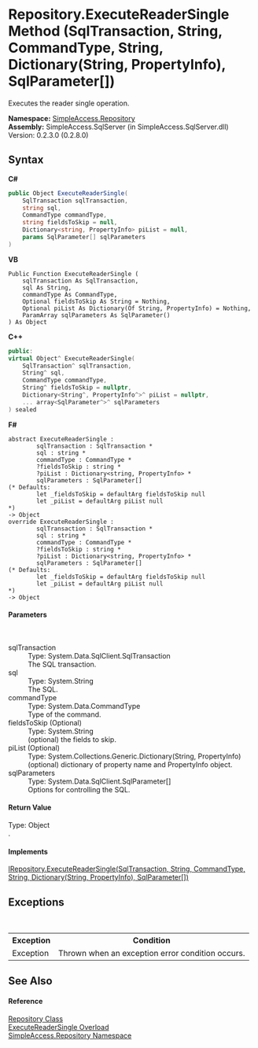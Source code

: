 # Repository.ExecuteReaderSingle Method (SqlTransaction, String, CommandType, String, Dictionary(String, PropertyInfo), SqlParameter[])
 

Executes the reader single operation.

**Namespace:**&nbsp;<a href="N_SimpleAccess_Repository">SimpleAccess.Repository</a><br />**Assembly:**&nbsp;SimpleAccess.SqlServer (in SimpleAccess.SqlServer.dll) Version: 0.2.3.0 (0.2.8.0)

## Syntax

**C#**<br />
``` C#
public Object ExecuteReaderSingle(
	SqlTransaction sqlTransaction,
	string sql,
	CommandType commandType,
	string fieldsToSkip = null,
	Dictionary<string, PropertyInfo> piList = null,
	params SqlParameter[] sqlParameters
)
```

**VB**<br />
``` VB
Public Function ExecuteReaderSingle ( 
	sqlTransaction As SqlTransaction,
	sql As String,
	commandType As CommandType,
	Optional fieldsToSkip As String = Nothing,
	Optional piList As Dictionary(Of String, PropertyInfo) = Nothing,
	ParamArray sqlParameters As SqlParameter()
) As Object
```

**C++**<br />
``` C++
public:
virtual Object^ ExecuteReaderSingle(
	SqlTransaction^ sqlTransaction, 
	String^ sql, 
	CommandType commandType, 
	String^ fieldsToSkip = nullptr, 
	Dictionary<String^, PropertyInfo^>^ piList = nullptr, 
	... array<SqlParameter^>^ sqlParameters
) sealed
```

**F#**<br />
``` F#
abstract ExecuteReaderSingle : 
        sqlTransaction : SqlTransaction * 
        sql : string * 
        commandType : CommandType * 
        ?fieldsToSkip : string * 
        ?piList : Dictionary<string, PropertyInfo> * 
        sqlParameters : SqlParameter[] 
(* Defaults:
        let _fieldsToSkip = defaultArg fieldsToSkip null
        let _piList = defaultArg piList null
*)
-> Object 
override ExecuteReaderSingle : 
        sqlTransaction : SqlTransaction * 
        sql : string * 
        commandType : CommandType * 
        ?fieldsToSkip : string * 
        ?piList : Dictionary<string, PropertyInfo> * 
        sqlParameters : SqlParameter[] 
(* Defaults:
        let _fieldsToSkip = defaultArg fieldsToSkip null
        let _piList = defaultArg piList null
*)
-> Object 
```


#### Parameters
&nbsp;<dl><dt>sqlTransaction</dt><dd>Type: System.Data.SqlClient.SqlTransaction<br />The SQL transaction.</dd><dt>sql</dt><dd>Type: System.String<br />The SQL.</dd><dt>commandType</dt><dd>Type: System.Data.CommandType<br />Type of the command.</dd><dt>fieldsToSkip (Optional)</dt><dd>Type: System.String<br />(optional) the fields to skip.</dd><dt>piList (Optional)</dt><dd>Type: System.Collections.Generic.Dictionary(String, PropertyInfo)<br />(optional) dictionary of property name and PropertyInfo object.</dd><dt>sqlParameters</dt><dd>Type: System.Data.SqlClient.SqlParameter[]<br />Options for controlling the SQL.</dd></dl>

#### Return Value
Type: Object<br />.

#### Implements
<a href="M_SimpleAccess_Repository_IRepository_ExecuteReaderSingle">IRepository.ExecuteReaderSingle(SqlTransaction, String, CommandType, String, Dictionary(String, PropertyInfo), SqlParameter[])</a><br />

## Exceptions
&nbsp;<table><tr><th>Exception</th><th>Condition</th></tr><tr><td>Exception</td><td>Thrown when an exception error condition occurs.</td></tr></table>

## See Also


#### Reference
<a href="T_SimpleAccess_Repository_Repository">Repository Class</a><br /><a href="Overload_SimpleAccess_Repository_Repository_ExecuteReaderSingle">ExecuteReaderSingle Overload</a><br /><a href="N_SimpleAccess_Repository">SimpleAccess.Repository Namespace</a><br />